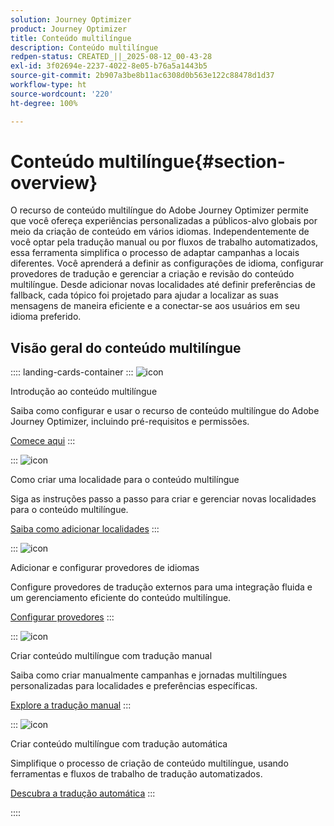 ```yaml
---
solution: Journey Optimizer
product: Journey Optimizer
title: Conteúdo multilíngue
description: Conteúdo multilíngue
redpen-status: CREATED_||_2025-08-12_00-43-28
exl-id: 3f02694e-2237-4022-8e05-b76a5a1443b5
source-git-commit: 2b907a3be8b11ac6308d0b563e122c88478d1d37
workflow-type: ht
source-wordcount: '220'
ht-degree: 100%

---
```


# Conteúdo multilíngue{#section-overview}

O recurso de conteúdo multilíngue do Adobe Journey Optimizer permite que você ofereça experiências personalizadas a públicos-alvo globais por meio da criação de conteúdo em vários idiomas. Independentemente de você optar pela tradução manual ou por fluxos de trabalho automatizados, essa ferramenta simplifica o processo de adaptar campanhas a locais diferentes. Você aprenderá a definir as configurações de idioma, configurar provedores de tradução e gerenciar a criação e revisão do conteúdo multilíngue. Desde adicionar novas localidades até definir preferências de fallback, cada tópico foi projetado para ajudar a localizar as suas mensagens de maneira eficiente e a conectar-se aos usuários em seu idioma preferido.

## Visão geral do conteúdo multilíngue

:::: landing-cards-container
:::
![icon](https://cdn.experienceleague.adobe.com/icons/circle-play.svg?lang=pt-BR)

Introdução ao conteúdo multilíngue

Saiba como configurar e usar o recurso de conteúdo multilíngue do Adobe Journey Optimizer, incluindo pré-requisitos e permissões.

[Comece aqui](../using/content-management/multilingual-gs.md)
:::

:::
![icon](https://cdn.experienceleague.adobe.com/icons/list-check.svg?lang=pt-BR)

Como criar uma localidade para o conteúdo multilíngue

Siga as instruções passo a passo para criar e gerenciar novas localidades para o conteúdo multilíngue.

[Saiba como adicionar localidades](../using/content-management/multilingual-locale.md)
:::

:::
![icon](https://cdn.experienceleague.adobe.com/icons/gear.svg?lang=pt-BR)

Adicionar e configurar provedores de idiomas

Configure provedores de tradução externos para uma integração fluida e um gerenciamento eficiente do conteúdo multilíngue.

[Configurar provedores](../using/content-management/multilingual-provider.md)
:::

:::
![icon](https://cdn.experienceleague.adobe.com/icons/bullseye.svg?lang=pt-BR)

Criar conteúdo multilíngue com tradução manual

Saiba como criar manualmente campanhas e jornadas multilíngues personalizadas para localidades e preferências específicas.

[Explore a tradução manual](../using/content-management/multilingual-manual.md)
:::

:::
![icon](https://cdn.experienceleague.adobe.com/icons/puzzle-piece.svg?lang=pt-BR)

Criar conteúdo multilíngue com tradução automática

Simplifique o processo de criação de conteúdo multilíngue, usando ferramentas e fluxos de trabalho de tradução automatizados.

[Descubra a tradução automática](../using/content-management/multilingual-automated.md)
:::

::::
